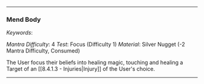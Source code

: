 ___

### Mend Body

*Keywords*:

*Mantra Difficulty*: 4
*Test*: Focus (Difficulty 1)
*Material*: Silver Nugget (-2 Mantra Difficulty, Consumed)

The User focus their beliefs into healing magic, touching and healing a Target of an [[8.4.1.3 - Injuries|Injury]] of the User's choice.

___